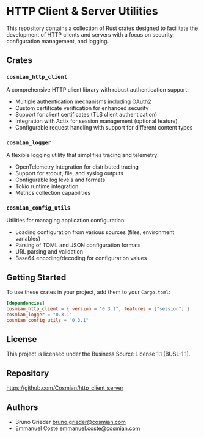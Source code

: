 # HTTP Client & Server Utilities

This repository contains a collection of Rust crates designed to facilitate the development of HTTP clients and servers
with a focus on security, configuration management, and logging.

## Crates

### `cosmian_http_client`

A comprehensive HTTP client library with robust authentication support:

- Multiple authentication mechanisms including OAuth2
- Custom certificate verification for enhanced security
- Support for client certificates (TLS client authentication)
- Integration with Actix for session management (optional feature)
- Configurable request handling with support for different content types

### `cosmian_logger`

A flexible logging utility that simplifies tracing and telemetry:

- OpenTelemetry integration for distributed tracing
- Support for stdout, file, and syslog outputs
- Configurable log levels and formats
- Tokio runtime integration
- Metrics collection capabilities

### `cosmian_config_utils`

Utilities for managing application configuration:

- Loading configuration from various sources (files, environment variables)
- Parsing of TOML and JSON configuration formats
- URL parsing and validation
- Base64 encoding/decoding for configuration values

## Getting Started

To use these crates in your project, add them to your `Cargo.toml`:

```toml
[dependencies]
cosmian_http_client = { version = "0.3.1", features = ["session"] }
cosmian_logger = "0.3.1"
cosmian_config_utils = "0.3.1"
```

## License

This project is licensed under the Business Source License 1.1 (BUSL-1.1).

## Repository

https://github.com/Cosmian/http_client_server

## Authors

- Bruno Grieder <bruno.grieder@cosmian.com>
- Emmanuel Coste <emmanuel.coste@cosmian.com>
